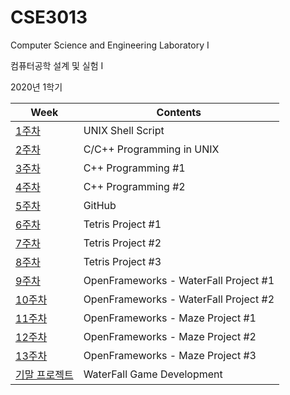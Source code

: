 # CSE3013
Computer Science and Engineering Laboratory I

컴퓨터공학 설계 및 실험 I

2020년 1학기

| Week                              | Contents                              |
| --------------------------------- | ------------------------------------- |
| [1주차](/1주차)                   | UNIX Shell Script                     |
| [2주차](/2주차)                   | C/C++ Programming in UNIX             |
| [3주차](/3주차)                   | C++ Programming #1                    |
| [4주차](/4주차)                   | C++ Programming #2                    |
| [5주차](/5주차)                   | GitHub                                |
| [6주차](/6주차)                   | Tetris Project #1                     |
| [7주차](/7주차)                   | Tetris Project #2                     |
| [8주차](/8주차)                   | Tetris Project #3                     |
| [9주차](/9주차)                   | OpenFrameworks - WaterFall Project #1 |
| [10주차](/10주차)                 | OpenFrameworks - WaterFall Project #2 |
| [11주차](/11주차)                 | OpenFrameworks - Maze Project #1      |
| [12주차](/12주차)                 | OpenFrameworks - Maze Project #2      |
| [13주차](/13주차)                 | OpenFrameworks - Maze Project #3      |
| [기말 프로젝트](/기말%20프로젝트) | WaterFall Game Development            |

